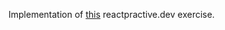 Implementation of [this](https://reactpractice.dev/exercise/build-a-restaurant-reservation-widget/)
reactpractive.dev exercise.
